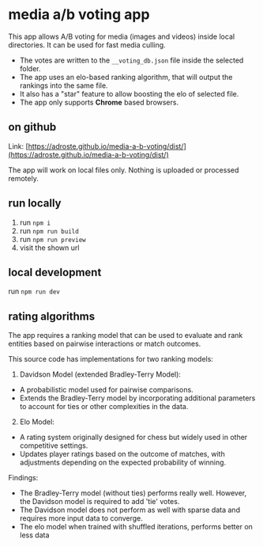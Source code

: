 # media a/b voting app

This app allows A/B voting for media (images and videos) inside local directories.
It can be used for fast media culling.

* The votes are written to the `__voting_db.json` file inside the selected folder.
* The app uses an elo-based ranking algorithm, that will output the rankings into the same file.
* It also has a "star" feature to allow boosting the elo of selected file.
* The app only supports **Chrome** based browsers.

## on github

Link: [https://adroste.github.io/media-a-b-voting/dist/](https://adroste.github.io/media-a-b-voting/dist/)

The app will work on local files only. Nothing is uploaded or processed remotely. 

## run locally

1. run `npm i` 
2. run `npm run build`
3. run `npm run preview`
4. visit the shown url

## local development

run `npm run dev`

## rating algorithms

The app requires a ranking model that can be used to evaluate and rank entities based on pairwise interactions or match outcomes.

This source code has implementations for two ranking models:

1. Davidson Model (extended Bradley-Terry Model):
  - A probabilistic model used for pairwise comparisons.
  - Extends the Bradley-Terry model by incorporating additional parameters to account for ties or other complexities in the data.

2. Elo Model:
  - A rating system originally designed for chess but widely used in other competitive settings.
  - Updates player ratings based on the outcome of matches, with adjustments depending on the expected probability of winning.

Findings:

* The Bradley-Terry model (without ties) performs really well. However, the Davidson model is required to add 'tie' votes.
* The Davidson model does not perform as well with sparse data and requires more input data to converge.
* The elo model when trained with shuffled iterations, performs better on less data
